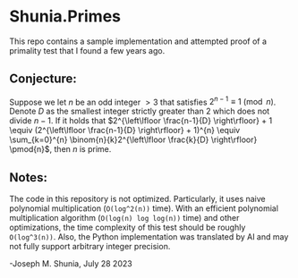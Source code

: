 # Shunia.Primes
This repo contains a sample implementation and attempted proof of a primality test that I found a few years ago.

## Conjecture:
Suppose we let $n$ be an odd integer $>3$ that satisfies $2^{n-1} \equiv 1 \pmod{n}$. Denote $D$ as the smallest integer strictly greater than $2$ which does not divide $n-1$. If it holds that $2^{\left\lfloor \frac{n-1}{D} \right\rfloor} + 1 \equiv (2^{\left\lfloor \frac{n-1}{D} \right\rfloor} + 1)^{n} \equiv \sum_{k=0}^{n} \binom{n}{k}2^{\left\lfloor \frac{k}{D} \right\rfloor} \pmod{n}$, then $n$ is prime.

## Notes:
The code in this repository is not optimized. Particularly, it uses naive polynomial multiplication (`O(log^2(n))` time). With an efficient polynomial multiplication algorithm (`O(log(n) log log(n))` time) and other optimizations, the time complexity of this test should be roughly `O(log^3(n))`. Also, the Python implementation was translated by AI and may not fully support arbitrary integer precision.

-Joseph M. Shunia, July 28 2023
